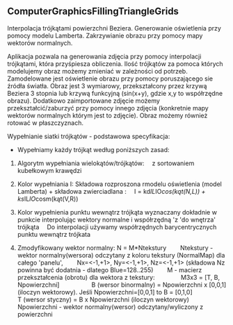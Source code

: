 ## ComputerGraphicsFillingTriangleGrids
Interpolacja trójkątami powierzchni Beziera. Generowanie oświetlenia przy pomocy modelu Lamberta. Zakrzywianie obrazu przy pomocy mapy wektorów normalnych.  

  Aplikacja pozwala na generowania zdjęcia przy pomocy interpolacji trójkątami, która przyśpiesza obliczenia. Ilość trójkątów za pomoca których modelujemy obraz możemy zmieniać w zależności od potrzeb. Zamodelowane jest oświetlenie obrazu przy pomocy poruszającego sie źródła światła. Obraz jest 3 wymiarowy, przekształcony przez krzywą Beziera 3 stopnia lub krzywą funkcyjną (sin(x+y), gdzie x,y to współrzędne obrazu). Dodatkowo zaimportowane zdjęcie możemy przekształcić/zaburzyć przy pomocy innego zdjęcia (konkretnie mapy wektorów normalnych którym jest to zdjęcie). Obraz możemy również rotować w płaszczyznach.

Wypełnianie siatki trójkątów - podstawowa specyfikacja:

- Wypełniamy każdy trójkąt według poniższych zasad:

1. Algorytm wypełniania wielokątów/trójkątów:
 z sortowaniem kubełkowym krawędzi 
 
2. Kolor wypełniania I:
Składowa rozproszona rmodelu oświetlenia (model Lamberta) + składowa zwierciadlana :
 I = kd*IL*IO*cos(kąt(N,L)) + ks*IL*IO*cosm(kąt(V,R))

3. Kolor wypełnienia punktu wewnątrz trójkąta wyznaczany dokładnie w punkcie interpolując wektory normalne i współrzędną 'z 'do wnętrza' trójkąta
 Do interpolacji używamy współrzędnych barycentrycznych punktu wewnątrz trójkata

4. Zmodyfikowany wektor normalny: N = M*Ntekstury
  Ntekstury - wektor normalny(wersora) odczytany z koloru tekstury (NormalMap) dla całego 'panelu',
  Nx=<-1,+1>, Ny=<-1,+1>, Nz=<-1,+1> (składowa Nz powinna być dodatnia - dlatego Blue=128..255)
  M - macierz przekształcenia (obrotu) dla wektora z tekstury:
    M3x3 = [T, B, Npowierzchni]
     B (wersor binormalny) = Npowierzchni x [0,0,1] (iloczyn wektorowy). Jeśli Npowierzchni=[0,0,1] to B = [0,1,0]
     T (wersor styczny) = B x Npowierzchni (iloczyn wektorowy)
  Npowierzchni - wektor normalny(wersor) odczytany/wyliczony z powierzchni
